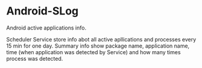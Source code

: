 # Android-SLog
Android active applications info.

Scheduler Service store info abot all active apllications and processes every 15 min for one day. 
Summary info show package name, application name, time (when application was detected by Service) and how many times process was detected.

